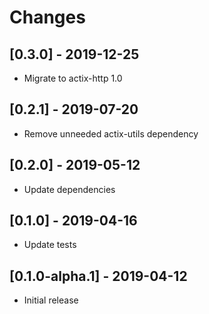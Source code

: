 # Changes

## [0.3.0] - 2019-12-25

* Migrate to actix-http 1.0

## [0.2.1] - 2019-07-20

* Remove unneeded actix-utils dependency


## [0.2.0] - 2019-05-12

* Update dependencies


## [0.1.0] - 2019-04-16

* Update tests


## [0.1.0-alpha.1] - 2019-04-12

* Initial release
